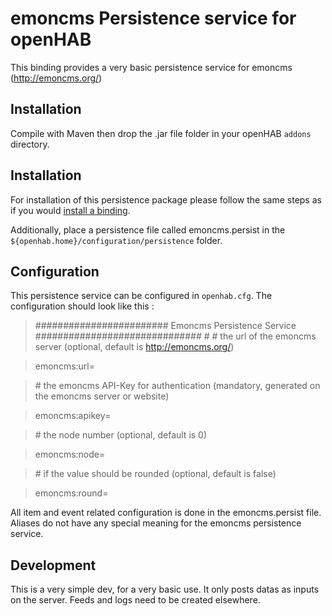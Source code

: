# emoncms Persistence service for openHAB

This binding provides a very basic persistence service for emoncms (http://emoncms.org/)

## Installation

Compile with Maven then drop the .jar file  folder in your openHAB `addons` directory.

## Installation

For installation of this persistence package please follow the same steps as if you would [install a binding](Bindings).

Additionally, place a persistence file called emoncms.persist in the `${openhab.home}/configuration/persistence` folder.

## Configuration

This persistence service can be configured in `openhab.cfg`.
The configuration should look like this : 

>######################## Emoncms Persistence Service ##############################
>\#
>\# the url of the emoncms server (optional, default is http://emoncms.org/)

> emoncms:url=

>\# the emoncms API-Key for authentication (mandatory, generated on the emoncms server or website)

> emoncms:apikey=

>\# the node number (optional, default is 0)

> emoncms:node=

>\# if the value should be rounded (optional, default is false)

> emoncms:round=


All item and event related configuration is done in the emoncms.persist file. Aliases do not have any special meaning for the emoncms persistence service.



## Development

This is a very simple dev, for a very basic use. It only posts datas as inputs on the server.
Feeds and logs need to be created elsewhere.
